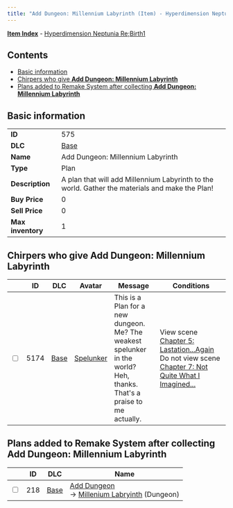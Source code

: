 ```yaml
---
title: "Add Dungeon: Millennium Labyrinth (Item) - Hyperdimension Neptunia Re;Birth1"
---
```


[**Item Index**](/neptunia/rb1/item/index.html) - [Hyperdimension Neptunia Re;Birth1](/neptunia/rb1)

## Contents

- [Basic information](#basic-information)
- [Chirpers who give **Add Dungeon: Millennium Labyrinth**](#chirpers-who-give-add-dungeon-millennium-labyrinth)
- [Plans added to Remake System after collecting **Add Dungeon: Millennium Labyrinth**](#plans-added-to-remake-system-after-collecting-add-dungeon-millennium-labyrinth)

## Basic information

|   |   |
| -- | -- |
| **ID** | 575 |
| **DLC** | [Base](/neptunia/rb1/dlc/1-base.html) |
| **Name** | Add Dungeon: Millennium Labyrinth |
| **Type** | Plan |
| **Description** | A plan that will add Millennium Labyrinth to the world. Gather the materials and make the Plan! |
| **Buy Price** | 0 |
| **Sell Price** | 0 |
| **Max inventory** | 1 |


## Chirpers who give **Add Dungeon: Millennium Labyrinth**

|    | ID | DLC | Avatar | Message | Conditions |
| -- | -- | --- | ------ | ------- | ---------- |
| <input type="checkbox" id="rb1-chirper-event-1-5174" class="trackbox" /> | 5174 | [Base](/neptunia/rb1/dlc/1-base.html) | [Spelunker](/neptunia/rb1/undefined/1-244-spelunker.html) | This is a Plan for a new dungeon.<br />Me? The weakest spelunker in the world?<br />Heh, thanks. That's a praise to me actually. | View scene [Chapter 5: Lastation...Again](/neptunia/rb1/scene/1-501-chapter-5-lastation-again.html)<br />Do not view scene [Chapter 7: Not Quite What I Imagined...](/neptunia/rb1/scene/1-701-chapter-7-not-quite-what-i-imagined.html) |


## Plans added to Remake System after collecting **Add Dungeon: Millennium Labyrinth**

|    | ID | DLC | Name |
| -- | -- | --- | ---- |
| <input type="checkbox" id="rb1-remake-1-218" class="trackbox" /> | 218 | [Base](/neptunia/rb1/dlc/1-base.html) | [Add Dungeon](/neptunia/rb1/remake/1-218-add-dungeon.html)<br /> → [Millenium Labryinth](/neptunia/rb1/dungeon/1-113-millenium-labryinth.html) (Dungeon) |
